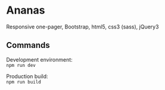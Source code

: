# Ananas
Responsive one-pager, Bootstrap, html5, css3 (sass), jQuery3

## Commands
Development environment:  
`npm run dev`

Production build:  
`npm run build`
